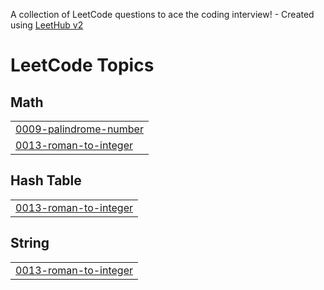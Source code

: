 A collection of LeetCode questions to ace the coding interview! - Created using [LeetHub v2](https://github.com/arunbhardwaj/LeetHub-2.0)
<!---LeetCode Topics Start-->
# LeetCode Topics
## Math
|  |
| ------- |
| [0009-palindrome-number](https://github.com/PhamTrung31/LeetCode/tree/master/0009-palindrome-number) |
| [0013-roman-to-integer](https://github.com/PhamTrung31/LeetCode/tree/master/0013-roman-to-integer) |
## Hash Table
|  |
| ------- |
| [0013-roman-to-integer](https://github.com/PhamTrung31/LeetCode/tree/master/0013-roman-to-integer) |
## String
|  |
| ------- |
| [0013-roman-to-integer](https://github.com/PhamTrung31/LeetCode/tree/master/0013-roman-to-integer) |
<!---LeetCode Topics End-->